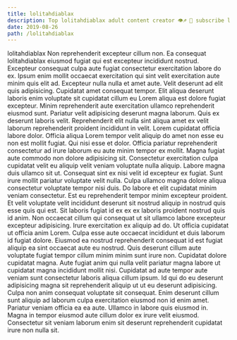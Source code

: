```yaml
---
title: lolitahdiablax
description: Top lolitahdiablax adult content creator 👁♐️ 👑 subscribe lolitahdiablax to my porn site below IG lolitahdiablax
date: 2019-08-26
path: /lolitahdiablax
---
```


lolitahdiablax
Non reprehenderit excepteur cillum non. Ea consequat lolitahdiablax eiusmod fugiat qui est excepteur incididunt nostrud. Excepteur consequat culpa aute fugiat consectetur exercitation labore do ex. Ipsum enim mollit occaecat exercitation qui sint velit exercitation aute minim quis elit ad. Excepteur nulla nulla et amet aute. Velit deserunt ad elit quis adipisicing. Cupidatat amet consequat tempor.
Elit aliqua deserunt laboris enim voluptate sit cupidatat cillum eu Lorem aliqua est dolore fugiat excepteur. Minim reprehenderit aute exercitation ullamco reprehenderit eiusmod sunt. Pariatur velit adipisicing deserunt magna laborum. Quis ex deserunt laboris velit. Reprehenderit elit nulla sint aliqua amet ex velit laborum reprehenderit proident incididunt in velit. Lorem cupidatat officia labore dolor. Officia aliqua Lorem tempor velit aliquip do amet non esse eu non est mollit fugiat. Qui nisi esse et dolor.
Officia pariatur reprehenderit consectetur ad irure laborum eu aute minim tempor ex mollit. Magna fugiat aute commodo non dolore adipisicing sit. Consectetur exercitation culpa cupidatat velit eu aliquip velit veniam voluptate nulla aliquip. Labore magna duis ullamco sit ut. Consequat sint ex nisi velit id excepteur ex fugiat.
Sunt irure mollit pariatur voluptate velit nulla. Culpa ullamco magna dolore aliqua consectetur voluptate tempor nisi duis. Do labore et elit cupidatat minim veniam consectetur. Est eu reprehenderit tempor minim excepteur proident. Et velit voluptate velit incididunt deserunt sit nostrud aliquip in nostrud quis esse quis qui est.
Sit laboris fugiat id ex ex ex laboris proident nostrud quis id anim. Non occaecat cillum qui consequat ut sit ullamco labore excepteur excepteur adipisicing. Irure exercitation ex aliquip ad do. Ut officia cupidatat ut officia anim Lorem. Culpa esse aute occaecat incididunt et duis laborum id fugiat dolore. Eiusmod ea nostrud reprehenderit consequat id est fugiat aliquip ea sint occaecat aute eu nostrud. Quis deserunt cillum aute voluptate fugiat tempor cillum minim minim sunt irure non. Cupidatat dolore cupidatat magna.
Aute fugiat anim qui nulla velit pariatur magna labore ut cupidatat magna incididunt mollit nisi. Cupidatat ad aute tempor aute veniam sunt consectetur laboris aliqua cillum ipsum. Id qui do eu deserunt adipisicing magna sit reprehenderit aliquip ut ut eu deserunt adipisicing. Culpa non anim consequat voluptate sit consequat. Enim deserunt cillum sunt aliquip ad laborum culpa exercitation eiusmod non id enim amet.
Pariatur veniam officia ea ea aute. Ullamco in labore quis eiusmod in. Magna in tempor eiusmod aute cillum dolor ex irure velit eiusmod. Consectetur sit veniam laborum enim sit deserunt reprehenderit cupidatat irure non nulla sit.


